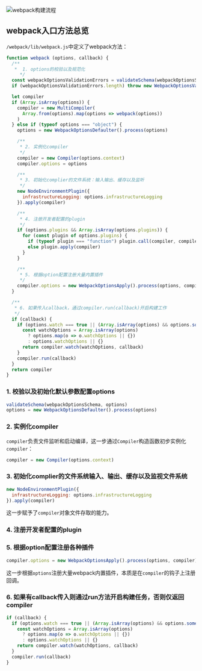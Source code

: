 <!-- ## webapck方法总览 -->
![webpack构建流程](https://pic.downk.cc/item/5f2a98fe14195aa594f3cd3f.png)

## webpack入口方法总览
`/webpack/lib/webpack.js`中定义了webpack方法：
```js
function webpack (options, callback) {
  /**
   *  1. options的校验以及规范化
	 */
  const webpackOptionsValidationErrors = validateSchema(webpackOptionsSchema, options)
  if (webpackOptionsValidationErrors.length) throw new WebpackOptionsValidationError(webpackOptionsValidationErrors)

  let compiler
  if (Array.isArray(options)) {
    compiler = new MultiCompiler(
      Array.from(options).map(options => webpack(options))
    )
  } else if (typeof options === "object") {
    options = new WebpackOptionsDefaulter().process(options)

    /**
     * 2. 实例化compiler
     */
    compiler = new Compiler(options.context)
    compiler.options = options

    /**
     * 3. 初始化complier的文件系统：输入输出、缓存以及监听
     */
    new NodeEnvironmentPlugin({
      infrastructureLogging: options.infrastructureLogging
    }).apply(compiler)

    /**
     * 4. 注册开发者配置的plugin
     */
    if (options.plugins && Array.isArray(options.plugins)) {
      for (const plugin of options.plugins) {
        if (typeof plugin === "function") plugin.call(compiler, compiler)
        else plugin.apply(compiler)
      }
    }

    /**
     * 5. 根据option配置注册大量内置插件
     */
    compiler.options = new WebpackOptionsApply().process(options, compiler)
  }

  /**
   * 6. 如果传入callback，通过compiler.run(callback)开启构建工作
   */
  if (callback) {
    if (options.watch === true || (Array.isArray(options) && options.some(o => o.watch))) {
      const watchOptions = Array.isArray(options)
        ? options.map(o => o.watchOptions || {})
        : options.watchOptions || {}
      return compiler.watch(watchOptions, callback)
    }
    compiler.run(callback)
  }
  return compiler
}
```

### 1. 校验以及初始化默认参数配置options
```js
validateSchema(webpackOptionsSchema, options)
options = new WebpackOptionsDefaulter().process(options)
```

### 2. 实例化compiler
`compiler`负责文件监听和启动编译，这一步通过`Compiler`构造函数初步实例化`compiler`：
```js
compiler = new Compiler(options.context)
```

### 3. 初始化complier的文件系统输入、输出、缓存以及监视文件系统
```js
new NodeEnvironmentPlugin({
  infrastructureLogging: options.infrastructureLogging
}).apply(compiler)
```

这一步赋予了`compiler`对象文件存取的能力。

### 4. 注册开发者配置的plugin

### 5. 根据option配置注册各种插件
```js
compiler.options = new WebpackOptionsApply().process(options, compiler)
```

这一步根据`options`注册大量webpack内置插件，本质是在`compiler`的钩子上注册回调。

### 6. 如果有callback传入则通过run方法开启构建任务，否则仅返回compiler
```js
if (callback) {
  if (options.watch === true || (Array.isArray(options) && options.some(o => o.watch))) {
    const watchOptions = Array.isArray(options)
      ? options.map(o => o.watchOptions || {})
      : options.watchOptions || {}
    return compiler.watch(watchOptions, callback)
  }
  compiler.run(callback)
}
```
